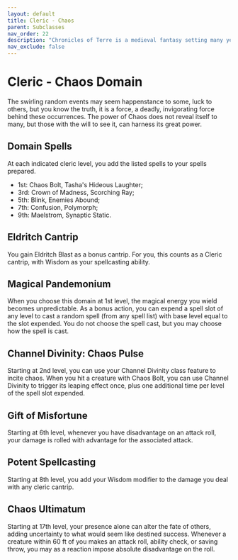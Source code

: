 ```yaml
---
layout: default
title: Cleric - Chaos
parent: Subclasses
nav_order: 22
description: "Chronicles of Terre is a medieval fantasy setting many years in the writing."
nav_exclude: false
---
```


# Cleric - Chaos Domain

The swirling random events may seem happenstance to some, luck to others, but you know the truth, it is a force, a deadly, invigorating force behind these occurrences. The power of Chaos does not reveal itself to many, but those with the will to see it, can harness its great power. 

## Domain Spells

At each indicated cleric level, you add the listed spells to your spells prepared.
- 1st: Chaos Bolt, Tasha's Hideous Laughter;
- 3rd: Crown of Madness, Scorching Ray;
- 5th: Blink, Enemies Abound;
- 7th: Confusion, Polymorph;
- 9th: Maelstrom, Synaptic Static.

## Eldritch Cantrip

You gain Eldritch Blast as a bonus cantrip. For you, this counts as a Cleric cantrip, with Wisdom as your spellcasting ability. 

## Magical Pandemonium

When you choose this domain at 1st level, the magical energy you wield becomes unpredictable. As a bonus action, you can expend a spell slot of any level to cast a random spell (from any spell list) with base level equal to the slot expended. You do not choose the spell cast, but you may choose how the spell is cast.

## Channel Divinity: Chaos Pulse

Starting at 2nd level, you can use your Channel Divinity class feature to incite chaos. When you hit a creature with Chaos Bolt, you can use Channel Divinity to trigger its leaping effect once, plus one additional time per level of the spell slot expended.

## Gift of Misfortune

Starting at 6th level, whenever you have disadvantage on an attack roll, your damage is rolled with advantage for the associated attack. 

## Potent Spellcasting

Starting at 8th level, you add your Wisdom modifier to the damage you deal with any cleric cantrip. 

## Chaos Ultimatum

Starting at 17th level, your presence alone can alter the fate of others, adding uncertainty to what would seem like destined success. Whenever a creature within 60 ft of you makes an attack roll, ability check, or saving throw, you may as a reaction impose absolute disadvantage on the roll.